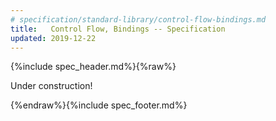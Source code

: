 ```yaml
---
# specification/standard-library/control-flow-bindings.md
title:   Control Flow, Bindings -- Specification
updated: 2019-12-22
---
```


{%include spec_header.md%}{%raw%}


Under construction!


{%endraw%}{%include spec_footer.md%}
